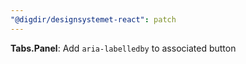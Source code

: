 ```yaml
---
"@digdir/designsystemet-react": patch
---
```


**Tabs.Panel**: Add `aria-labelledby` to associated button
